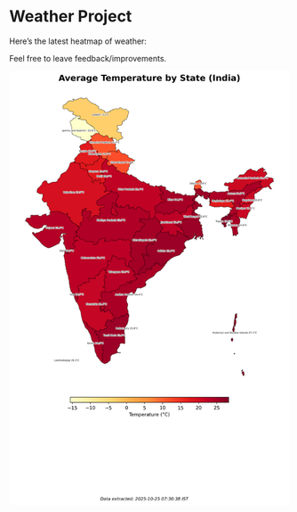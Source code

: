 # Weather Project

Here’s the latest heatmap of weather:

Feel free to leave feedback/improvements.

![India Heatmap](docs/assets/india_heatmap.png?v=FC2F48)
